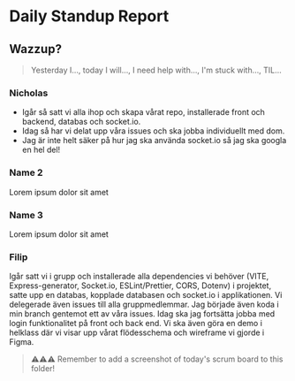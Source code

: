 # Daily Standup Report

## Wazzup?
> Yesterday I…, today I will…, I need help with…, I'm stuck with…, TIL…

### Nicholas
- Igår så satt vi alla ihop och skapa vårat repo, installerade front och backend, databas och socket.io.
- Idag så har vi delat upp våra issues och ska jobba individuellt med dom. 
- Jag är inte helt säker på hur jag ska använda socket.io så jag ska googla en hel del!

### Name 2
Lorem ipsum dolor sit amet

### Name 3
Lorem ipsum dolor sit amet

### Filip
Igår satt vi i grupp och installerade alla dependencies vi behöver (VITE, Express-generator, Socket.io, ESLint/Prettier, CORS, Dotenv) i projektet, satte upp en databas, kopplade databasen och socket.io i applikationen. Vi delegerade även issues till alla gruppmedlemmar. Jag började även koda i min branch gentemot ett av våra issues.
Idag ska jag fortsätta jobba med login funktionalitet på front och back end. Vi ska även göra en demo i helklass där vi visar upp vårat flödesschema och wireframe vi gjorde i Figma.


> ⚠️⚠️⚠️ Remember to add a screenshot of today's scrum board to this folder!
